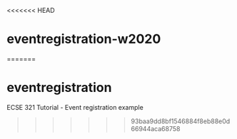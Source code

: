 <<<<<<< HEAD
# eventregistration-w2020
=======
# eventregistration
ECSE 321 Tutorial - Event registration example
>>>>>>> 93baa9dd8bf1546884f8eb88e0d66944aca68758
